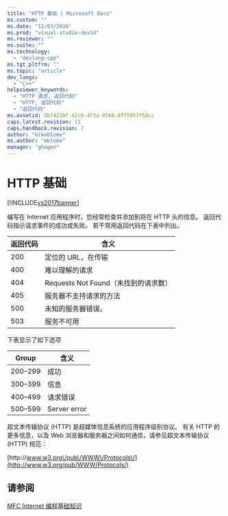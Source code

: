 ```yaml
---
title: "HTTP 基础 | Microsoft Docs"
ms.custom: ""
ms.date: "12/03/2016"
ms.prod: "visual-studio-dev14"
ms.reviewer: ""
ms.suite: ""
ms.technology: 
  - "devlang-cpp"
ms.tgt_pltfrm: ""
ms.topic: "article"
dev_langs: 
  - "C++"
helpviewer_keywords: 
  - "HTTP 请求, 返回代码"
  - "HTTP, 返回代码"
  - "返回代码"
ms.assetid: 5b7421bf-42c8-4f3a-8566-8ff5957f58cc
caps.latest.revision: 11
caps.handback.revision: 7
author: "mikeblome"
ms.author: "mblome"
manager: "ghogen"
---
```

# HTTP 基础
[!INCLUDE[vs2017banner](../assembler/inline/includes/vs2017banner.md)]

编写在 Internet 应用程序时，您经常检查并添加到将在 HTTP 头的信息。  返回代码指示请求事件的成功或失败。  若干常用返回代码在下表中列出。  
  
|返回代码|含义|  
|----------|--------|  
|200|定位的 URL，在传输|  
|400|难以理解的请求|  
|404|Requests Not Found（未找到的请求数）|  
|405|服务器不支持请求的方法|  
|500|未知的服务器错误。|  
|503|服务不可用|  
  
 下表显示了如下选项  
  
|Group|含义|  
|-----------|--------|  
|200–299|成功|  
|300–399|信息|  
|400–499|请求错误|  
|500–599|Server error|  
  
 超文本传输协议 \(HTTP\) 是超媒体信息系统的应用程序级别协议。  有关 HTTP 的更多信息，以及 Web 浏览器和服务器之间如何通信，请参见超文本传输协议 \(HTTP\) 规范：  
  
 [http:\/\/www.w3.org\/pub\/WWW\/Protocols\/](http://www.w3.org/pub/WWW/Protocols/)  
  
## 请参阅  
 [MFC Internet 编程基础知识](../mfc/mfc-internet-programming-basics.md)